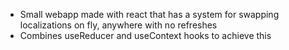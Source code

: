 - Small webapp made with react that has a system for swapping localizations on fly, anywhere with no refreshes
- Combines useReducer and useContext hooks to achieve this
